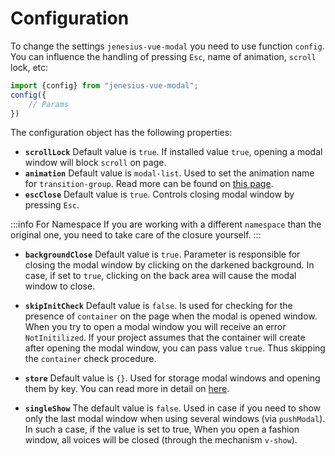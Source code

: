 # Configuration

To change the settings `jenesius-vue-modal` you need to use
function `config`. You can influence the handling of pressing `Esc`,
name of animation, `scroll` lock, etc:

```ts
import {config} from "jenesius-vue-modal";
config({
    // Params
})
```

The configuration object has the following properties:

- **`scrollLock`** Default value is `true`. If installed
  value `true`, opening a modal window will block `scroll` on
  page.
- **`animation`** Default value is `modal-list`. Used
  to set the animation name for `transition-group`. Read more
  can be found on [this page](./details-animation).
- **`escClose`** Default value is `true`. Controls closing
  modal window by pressing `Esc`.

:::info For Namespace
If you are working with a different `namespace` than the original one,
you need to take care of the closure yourself.
:::

- **`backgroundClose`** Default value is `true`. Parameter
  is responsible for closing the modal window by clicking on the
  darkened background. In
  case, if set to `true`, clicking on the back area will
  cause the modal window to close.

- **`skipInitCheck`** Default value is `false`. Is used for
  checking for the presence of `container` on the page when the modal is opened
  window. When you try to open a modal window you will receive an error
  `NotInitilized`. If your project assumes that the container
  will create after opening the modal window, you can pass
  value `true`. Thus skipping the `container` check procedure.

- **`store`** Default value is `{}`. Used for storage
  modal windows and opening them by key. You can read more in detail
  on [here](./store).

- **`singleShow`** The default value is `false`. Used in case
  if you need to show only the last modal window when using several
  windows (via `pushModal`). In such a case, if the value is set to true,
  When you open a fashion window, all voices will be closed (through the mechanism
  `v-show`).